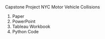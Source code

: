 Capstone Project
NYC Motor Vehicle Collisions

1. Paper
2. PowerPoint
3. Tableau Workbook
4. Python Code
